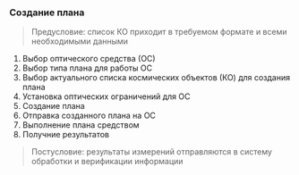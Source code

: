 ### Создание плана

> Предусловие: список КО приходит в требуемом формате и всеми необходимыми данными
1. Выбор оптического средства (ОС)
2. Выбор типа плана для работы ОС
3. Выбор актуального списка космических объектов (КО) для создания плана
4. Установка оптических ограничений для ОС
5. Создание плана 
6. Отправка созданного плана на ОС
7. Выполнение плана средством
8. Получние результатов

> Постусловие: результаты измерений отправляются в систему обработки и верификации информации
